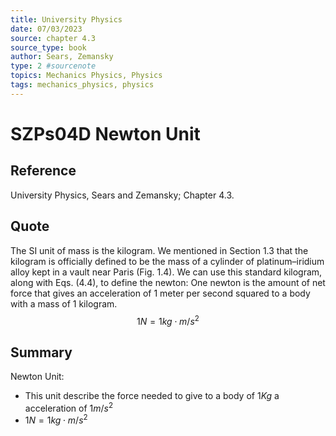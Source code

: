 ```yaml
---
title: University Physics
date: 07/03/2023
source: chapter 4.3
source_type: book 
author: Sears, Zemansky
type: 2 #sourcenote
topics: Mechanics Physics, Physics
tags: mechanics_physics, physics
---
```

# SZPs04D Newton Unit

## **Reference**
University Physics, Sears and Zemansky; Chapter 4.3.

## **Quote**
The SI unit of mass is the kilogram. We mentioned in Section 1.3 that the kilogram is officially defined to be the mass of a cylinder of platinum–iridium alloy kept in a vault near Paris (Fig. 1.4). We can use this standard kilogram, along with Eqs. (4.4), to define the newton: One newton is the amount of net force that gives an acceleration of 1 meter per second squared to a body with a mass of 1 kilogram.
$$1N = 1kg\cdot m/s^2$$

## **Summary**
Newton Unit:
- This unit describe the force needed to give to a body of $1Kg$ a acceleration of $1m/s^2$
- $1N = 1kg\cdot m/s^2$